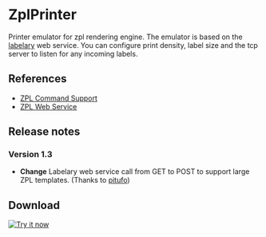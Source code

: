# ZplPrinter

Printer emulator for zpl rendering engine. The emulator is based on the [labelary](http://labelary.com/service.html) web service. You can configure print density, label size and the tcp server to listen for any incoming labels.

## References
* [ZPL Command Support](http://labelary.com/docs.html)
* [ZPL Web Service](http://labelary.com/service.html)

## Release notes

### Version 1.3

* **Change** Labelary web service call from GET to POST to support large ZPL templates. (Thanks to [pitufo](https://github.com/sbinkert/ZplPrinter/issues/1))

## Download

<a target="_blank" href="https://chrome.google.com/webstore/detail/zpl-printer/phoidlklenidapnijkabnfdgmadlcmjo"><img alt="Try it now" src="https://raw.github.com/GoogleChrome/chrome-app-samples/master/tryitnowbutton_small.png" title="Click here to install ZplPrinter from the Chrome Web Store"/></a>
